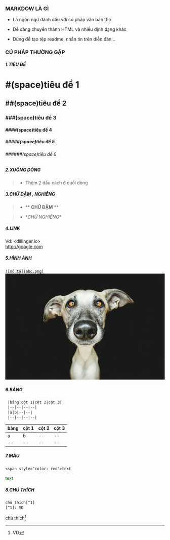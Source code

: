 
### MARKDOW LÀ GÌ

- Là ngôn ngữ đánh dấu với cú pháp văn bản thô

- Dễ dàng chuyển thành HTML và nhiều định dạng khác

- Dùng để tạo tệp readme, nhắn tin trên diễn đàn,..

### CÚ PHÁP THƯỜNG GẶP

##### 1.TIÊU ĐỀ
> 
# #(space)tiêu đề 1
> 
## ##(space)tiêu đề 2
> 
### ###(space)tiêu đề 3
> 
#### ####(space)tiêu đề 4
> 
##### #####(space)tiêu đề 5
> 
###### ######(space)tiêu đề 6

##### 2.XUỐNG DÒNG

> - Thêm 2 dấu cách ở cuối dòng  

##### 3.CHỮ ĐẬM , NGHIÊNG 

>- ** **CHỮ ĐẬM**  **   

>- \**CHỮ NGHIÊNG*\*

##### 4.LINK
 Vd: <dillinger.io>  
    <http://google.com>

##### 5.HÌNH ẢNH
`![mô tả](abc.png)`  
![mô tả](67997_20140412070200.jpg)

 
##### 6.BẢNG  
     |bảng|cột 1|cột 2|cột 3|
     |--|--|--|--|  
     |a|b|--|--|  
     |--|--|--|--|  
|bảng|cột 1|cột 2|cột 3|
|--|--|--|--|  
|a|b|--|--|  
|--|--|--|--| 

##### 7.MÀU  
 `<span style="color: red">text`  

<span style="color: green">text  

##### 8.CHÚ THÍCH  
    chú thích[^1]
    [^1]: VD  
    
chú thích[^1]
[^1]: VD   
    
    
 
 
 